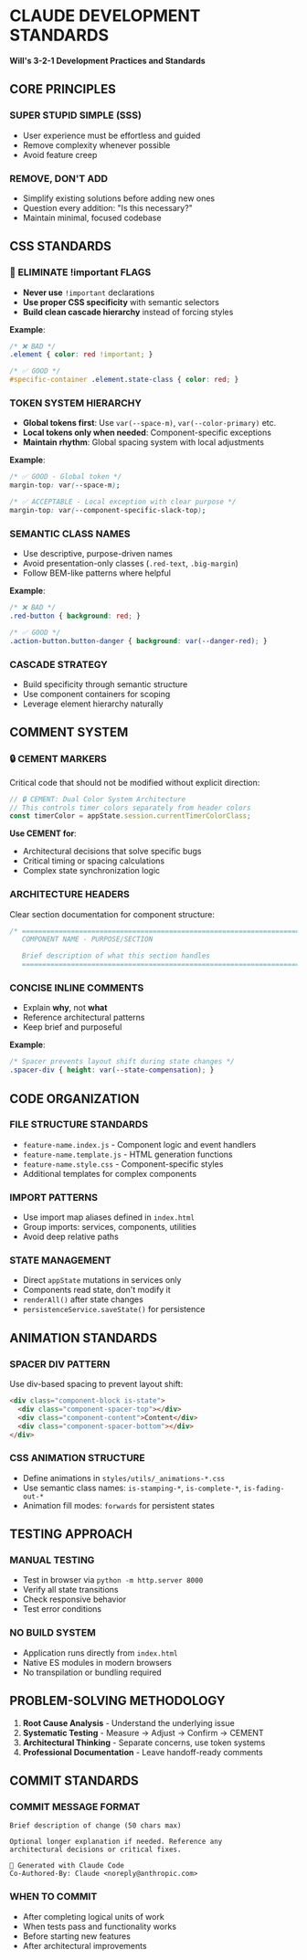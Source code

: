 # CLAUDE DEVELOPMENT STANDARDS

**Will's 3-2-1 Development Practices and Standards**

## CORE PRINCIPLES

### **SUPER STUPID SIMPLE (SSS)**
- User experience must be effortless and guided
- Remove complexity whenever possible
- Avoid feature creep

### **REMOVE, DON'T ADD**
- Simplify existing solutions before adding new ones
- Question every addition: "Is this necessary?"
- Maintain minimal, focused codebase

## CSS STANDARDS

### **🚫 ELIMINATE !important FLAGS**
- **Never use** `!important` declarations
- **Use proper CSS specificity** with semantic selectors
- **Build clean cascade hierarchy** instead of forcing styles

**Example**:
```css
/* ❌ BAD */
.element { color: red !important; }

/* ✅ GOOD */
#specific-container .element.state-class { color: red; }
```

### **TOKEN SYSTEM HIERARCHY**
- **Global tokens first**: Use `var(--space-m)`, `var(--color-primary)` etc.
- **Local tokens only when needed**: Component-specific exceptions
- **Maintain rhythm**: Global spacing system with local adjustments

**Example**:
```css
/* ✅ GOOD - Global token */
margin-top: var(--space-m);

/* ✅ ACCEPTABLE - Local exception with clear purpose */
margin-top: var(--component-specific-slack-top);
```

### **SEMANTIC CLASS NAMES**
- Use descriptive, purpose-driven names
- Avoid presentation-only classes (`.red-text`, `.big-margin`)
- Follow BEM-like patterns where helpful

**Example**:
```css
/* ❌ BAD */
.red-button { background: red; }

/* ✅ GOOD */
.action-button.button-danger { background: var(--danger-red); }
```

### **CASCADE STRATEGY**
- Build specificity through semantic structure
- Use component containers for scoping
- Leverage element hierarchy naturally

## COMMENT SYSTEM

### **🔒 CEMENT MARKERS**
Critical code that should not be modified without explicit direction:

```javascript
// 🔒 CEMENT: Dual Color System Architecture
// This controls timer colors separately from header colors
const timerColor = appState.session.currentTimerColorClass;
```

**Use CEMENT for**:
- Architectural decisions that solve specific bugs
- Critical timing or spacing calculations
- Complex state synchronization logic

### **ARCHITECTURE HEADERS**
Clear section documentation for component structure:

```css
/* ==========================================================================
   COMPONENT NAME - PURPOSE/SECTION

   Brief description of what this section handles
   ========================================================================== */
```

### **CONCISE INLINE COMMENTS**
- Explain **why**, not **what**
- Reference architectural patterns
- Keep brief and purposeful

**Example**:
```css
/* Spacer prevents layout shift during state changes */
.spacer-div { height: var(--state-compensation); }
```

## CODE ORGANIZATION

### **FILE STRUCTURE STANDARDS**
- `feature-name.index.js` - Component logic and event handlers
- `feature-name.template.js` - HTML generation functions
- `feature-name.style.css` - Component-specific styles
- Additional templates for complex components

### **IMPORT PATTERNS**
- Use import map aliases defined in `index.html`
- Group imports: services, components, utilities
- Avoid deep relative paths

### **STATE MANAGEMENT**
- Direct `appState` mutations in services only
- Components read state, don't modify it
- `renderAll()` after state changes
- `persistenceService.saveState()` for persistence

## ANIMATION STANDARDS

### **SPACER DIV PATTERN**
Use div-based spacing to prevent layout shift:

```html
<div class="component-block is-state">
  <div class="component-spacer-top"></div>
  <div class="component-content">Content</div>
  <div class="component-spacer-bottom"></div>
</div>
```

### **CSS ANIMATION STRUCTURE**
- Define animations in `styles/utils/_animations-*.css`
- Use semantic class names: `is-stamping-*`, `is-complete-*`, `is-fading-out-*`
- Animation fill modes: `forwards` for persistent states

## TESTING APPROACH

### **MANUAL TESTING**
- Test in browser via `python -m http.server 8000`
- Verify all state transitions
- Check responsive behavior
- Test error conditions

### **NO BUILD SYSTEM**
- Application runs directly from `index.html`
- Native ES modules in modern browsers
- No transpilation or bundling required

## PROBLEM-SOLVING METHODOLOGY

1. **Root Cause Analysis** - Understand the underlying issue
2. **Systematic Testing** - Measure → Adjust → Confirm → CEMENT
3. **Architectural Thinking** - Separate concerns, use token systems
4. **Professional Documentation** - Leave handoff-ready comments

## COMMIT STANDARDS

### **COMMIT MESSAGE FORMAT**
```
Brief description of change (50 chars max)

Optional longer explanation if needed. Reference any
architectural decisions or critical fixes.

🤖 Generated with Claude Code
Co-Authored-By: Claude <noreply@anthropic.com>
```

### **WHEN TO COMMIT**
- After completing logical units of work
- When tests pass and functionality works
- Before starting new features
- After architectural improvements